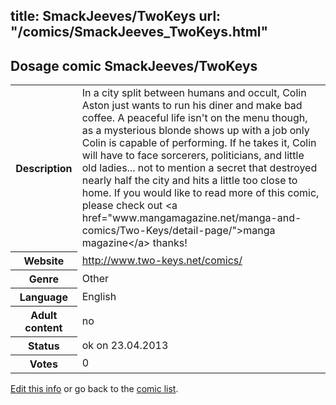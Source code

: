 title: SmackJeeves/TwoKeys
url: "/comics/SmackJeeves_TwoKeys.html"
---
Dosage comic SmackJeeves/TwoKeys
-----------------------------------------

<table class="comicinfo">
<tr>
<th>Description</th><td>In a city split between humans and occult, Colin Aston just wants to run his diner and make bad coffee. A peaceful life isn't on the menu though, as a mysterious blonde shows up with a job only Colin is capable of performing. If he takes it, Colin will have to face sorcerers, politicians, and little old ladies... not to mention a secret that destroyed nearly half the city and hits a little too close to home. If you would like to read more of this comic, please check out &lt;a href=&quot;www.mangamagazine.net/manga-and-comics/Two-Keys/detail-page/&quot;&gt;manga magazine&lt;/a&gt; thanks!</td>
</tr>
<tr>
<th>Website</th><td><a href="http://www.two-keys.net/comics/">http://www.two-keys.net/comics/</a></td>
</tr>
<tr>
<th>Genre</th><td>Other</td>
</tr>
<tr>
<th>Language</th><td>English</td>
</tr>
<tr>
<th>Adult content</th><td>no</td>
</tr>
<tr>
<th>Status</th><td>ok on 23.04.2013</td>
</tr>
<tr>
<th>Votes</th><td>0</div></td>
</tr>
</table>

[Edit this info](/comics/SmackJeeves_TwoKeys_edit.html) or go back to the [comic list](../comic-index.html).
